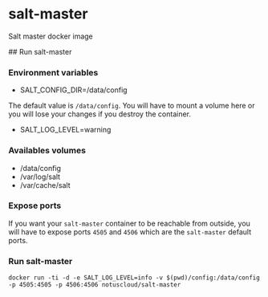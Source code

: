 # salt-master
Salt master docker image

## Run salt-master

### Environment variables

* SALT_CONFIG_DIR=/data/config

The default value is `/data/config`. You will have to mount a volume here or you will lose your changes if you destroy the container.

* SALT_LOG_LEVEL=warning

### Availables volumes

* /data/config 
* /var/log/salt
* /var/cache/salt

### Expose ports

If you want your `salt-master` container to be reachable from outside, you will have to expose ports `4505` and `4506` which
are the `salt-master` default ports.

### Run salt-master

```
docker run -ti -d -e SALT_LOG_LEVEL=info -v $(pwd)/config:/data/config -p 4505:4505 -p 4506:4506 notuscloud/salt-master
```
